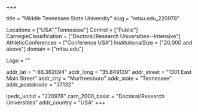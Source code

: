 
+++

title = "Middle Tennessee State University"
slug = "mtsu.edu_220978"

Locations = ["USA","Tennessee"]
Control = ["Public"]
CarnegieClassification = ["Doctoral/Research Universities--Intensive"]
AthleticConferences = ["Conference USA"]
InstitutionalSize = ["20,000 and above"]
domain = ["mtsu.edu"]

Logo = ""

addr_lat = "-86.362094"
addr_long = "35.849139"
addr_street = "1301 East Main Street"
addr_city = "Murfreesboro"
addr_state = "Tennessee"
addr_postalcode = "37132"

ipeds_unitid = "220978"
carn_2000_basic = "Doctoral/Research Universities"
addr_country = "USA"
+++
    
